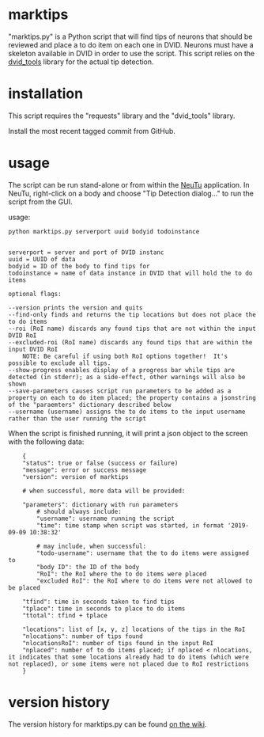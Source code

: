 # marktips

"marktips.py" is a Python script that will find tips of neurons that should be reviewed and place a to do item on each one in DVID. Neurons must have a skeleton available in DVID in order to use the script. This script relies on the [dvid_tools](https://github.com/flyconnectome/dvid_tools) library for the actual tip detection.

# installation

This script requires the "requests" library and the "dvid_tools" library.

Install the most recent tagged commit from GitHub.  

# usage

The script can be run stand-alone or from within the [NeuTu](https://github.com/janelia-flyem/NeuTu) application. In NeuTu, right-click on a body and choose "Tip Detection dialog..." to run the script from the GUI.

usage:

```
python marktips.py serverport uuid bodyid todoinstance


serverport = server and port of DVID instanc
uuid = UUID of data
bodyid = ID of the body to find tips for
todoinstance = name of data instance in DVID that will hold the to do items

optional flags:

--version prints the version and quits
--find-only finds and returns the tip locations but does not place the to do items
--roi (RoI name) discards any found tips that are not within the input DVID RoI
--excluded-roi (RoI name) discards any found tips that are within the input DVID RoI
    NOTE: Be careful if using both RoI options together!  It's possible to exclude all tips.
--show-progress enables display of a progress bar while tips are detected (in stderr); as a side-effect, other warnings will also be shown
--save-parameters causes script run parameters to be added as a property on each to do item placed; the property contains a jsonstring of the "paraemters" dictionary described below
--username (username) assigns the to do items to the input username rather than the user running the script
```

When the script is finished running, it will print a json object to the screen with the following data:

```
    {
    "status": true or false (success or failure)
    "message": error or success message
    "version": version of marktips 

    # when successful, more data will be provided:

    "parameters": dictionary with run parameters
        # should always include:
        "username": username running the script
        "time": time stamp when script was started, in format '2019-09-09 10:38:32'

        # may include, when successful:
        "todo-username": username that the to do items were assigned to
        "body ID": the ID of the body
        "RoI": the RoI where the to do items were placed
        "excluded RoI": the RoI where to do items were not allowed to be placed

    "tfind": time in seconds taken to find tips
    "tplace": time in seconds to place to do items
    "ttotal": tfind + tplace

    "locations": list of [x, y, z] locations of the tips in the RoI
    "nlocations": number of tips found
    "nlocationsRoI": number of tips found in the input RoI
    "nplaced": number of to do items placed; if nplaced < nlocations, it indicates that some locations already had to do items (which were not replaced), or some items were not placed due to RoI restrictions
    }
```

# version history

The version history for marktips.py can be found [on the wiki](https://github.com/janelia-flyem/marktips/wiki/Version-history).
